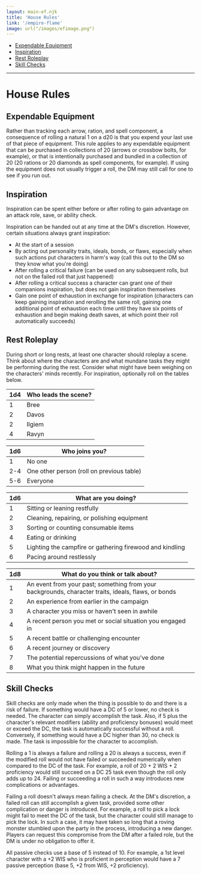 ```yaml
---
layout: main-ef.njk
title: 'House Rules'
link: '/empire-flame'
image: url("/images/efimage.png")
---
```


<nav>

  <ul>
    <li><a href="#expendable">Expendable Equipment</a></li>
    <li><a href="#inspiration">Inspiration</a></li>
    <li><a href="#restroleplay">Rest Roleplay</a></li>
    <li><a href="#skillchecks">Skill Checks</a></li>
  </ul>

</nav>

<hr/>

# House Rules

<h2 id="expendable">Expendable Equipment</h2>

Rather than tracking each arrow, ration, and spell component, a consequence of rolling a natural 1 on a d20 is that you expend your last use of that piece of equipment. This rule applies to any expendable equipment that can be purchased in collections of 20 (arrows or crossbow bolts, for example), or that is intentionally purchased and bundled in a collection of 20 (20 rations or 20 diamonds as spell components, for example). If using the equipment does not usually trigger a roll, the DM may still call for one to see if you run out.

<h2 id="inspiration">Inspiration</h2>

Inspiration can be spent either before or after rolling to gain advantage on an attack role, save, or ability check.

Inspiration can be handed out at any time at the DM's discretion. However, certain situations always grant inspiration:

- At the start of a session
- By acting out personality traits, ideals, bonds, or flaws, especially when such actions put characters in harm's way (call this out to the DM so they know what you're doing)
- After rolling a critical failure (can be used on any subsequent rolls, but not on the failed roll that just happened)
- After rolling a critical success a character can grant one of their companions inspiration, but does not gain inspiration themselves
- Gain one point of exhaustion in exchange for inspiration (characters can keep gaining inspiration and rerolling the same roll, gaining one additional point of exhaustion each time until they have six points of exhaustion and begin making death saves, at which point their roll automatically succeeds)

<h2 id="restroleplay">Rest Roleplay</h2>

During short or long rests, at least one character should roleplay a scene. Think about where the characters are and what mundane tasks they might be performing during the rest. Consider what might have been weighing on the characters' minds recently. For inspiration, optionally roll on the tables below.

1d4|Who leads the scene?
:---|---
1|Bree
2|Davos
2|Ilgiem
4|Ravyn

1d6|Who joins you?
:---|---
1|No one
2-4|One other person (roll on previous table)
5-6|Everyone

1d6|What are you doing?
:---|---
1|Sitting or leaning restfully
2|Cleaning, repairing, or polishing equipment
3|Sorting or counting consumable items
4|Eating or drinking
5|Lighting the campfire or gathering firewood and kindling
6|Pacing around restlessly

1d8|What do you think or talk about?
:---|---
1|An event from your past; something from your backgrounds, character traits, ideals, flaws, or bonds
2|An experience from earlier in the campaign
3|A character you miss or haven't seen in awhile
4|A recent person you met or social situation you engaged in
5|A recent battle or challenging encounter
6|A recent journey or discovery
7|The potential repercussions of what you've done
8|What you think might happen in the future

<h2 id="skillchecks">Skill Checks</h2>

Skill checks are only made when the thing is possible to do and there is a risk of failure. If something would have a DC of 5 or lower, no check is needed. The character can simply accomplish the task. Also, if 5 plus the character's relevant modifiers (ability and proficiency bonuses) would meet or exceed the DC, the task is automatically successful without a roll. Conversely, if something would have a DC higher than 30, no check is made. The task is impossible for the character to accomplish.

Rolling a 1 is always a failure and rolling a 20 is always a success, even if the modified roll would not have failed or succeeded numerically when compared to the DC of the task. For example, a roll of 20 + 2 WIS + 2 proficiency would still succeed on a DC 25 task even though the roll only adds up to 24. Failing or succeeding a roll in such a way introduces new complications or advantages.

Failing a roll doesn't always mean failing a check. At the DM's discretion, a failed roll can still accomplish a given task, provided some other complication or danger is introduced. For example, a roll to pick a lock might fail to meet the DC of the task, but the character could still manage to pick the lock. In such a case, it may have taken so long that a roving monster stumbled upon the party in the process, introducing a new danger. Players can request this compromise from the DM after a failed role, but the DM is under no obligation to offer it.

All passive checks use a base of 5 instead of 10. For example, a 1st level character with a +2 WIS who is proficient in perception would have a 7 passive perception (base 5, +2 from WIS, +2 proficiency).
